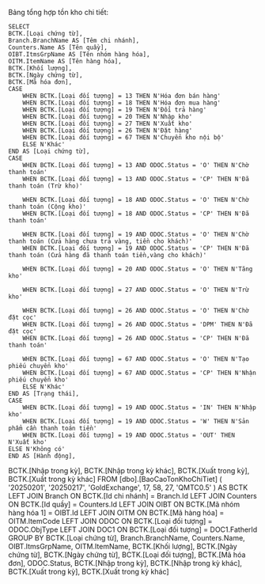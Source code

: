 Bảng tổng hợp tồn kho chi tiết:

    SELECT 
	BCTK.[Loại chứng từ],
	Branch.BranchName AS [Têm chi nhánh],
	Counters.Name AS [Tên quầy],
	OIBT.ItmsGrpName AS [Tên nhóm hàng hóa],
	OITM.ItemName AS [Tên hàng hóa],
	BCTK.[Khối lượng],
	BCTK.[Ngày chứng từ],
	BCTK.[Mã hóa đơn],
    CASE 
		WHEN BCTK.[Loại đối tượng] = 13 THEN N'Hóa đơn bán hàng'
        WHEN BCTK.[Loại đối tượng] = 18 THEN N'Hóa đơn mua hàng'
        WHEN BCTK.[Loại đối tượng] = 19 THEN N'Đổi trả hàng'
        WHEN BCTK.[Loại đối tượng] = 20 THEN N'Nhập kho'
        WHEN BCTK.[Loại đối tượng] = 27 THEN N'Xuất kho'
		WHEN BCTK.[Loại đối tượng] = 26 THEN N'Đặt hàng'
        WHEN BCTK.[Loại đối tượng] = 67 THEN N'Chuyển kho nội bộ'
        ELSE N'Khác'
    END AS [Loại chứng từ],
    CASE 
		WHEN BCTK.[Loại đối tượng] = 13 AND ODOC.Status = 'O' THEN N'Chờ thanh toán'
		WHEN BCTK.[Loại đối tượng] = 13 AND ODOC.Status = 'CP' THEN N'Đã thanh toán (Trừ kho)'

        WHEN BCTK.[Loại đối tượng] = 18 AND ODOC.Status = 'O' THEN N'Chờ thanh toán (Cộng kho)'
		WHEN BCTK.[Loại đối tượng] = 18 AND ODOC.Status = 'CP' THEN N'Đã thanh toán'

        WHEN BCTK.[Loại đối tượng] = 19 AND ODOC.Status = 'O' THEN N'Chờ thanh toán (Cửa hàng chưa trả vàng, tiền cho khách)'
		WHEN BCTK.[Loại đối tượng] = 19 AND ODOC.Status = 'CP' THEN N'Đã thanh toán (Cửa hàng đã thanh toán tiền,vàng cho khách)'

        WHEN BCTK.[Loại đối tượng] = 20 AND ODOC.Status = 'O' THEN N'Tăng kho'

        WHEN BCTK.[Loại đối tượng] = 27 AND ODOC.Status = 'O' THEN N'Trừ kho'

		WHEN BCTK.[Loại đối tượng] = 26 AND ODOC.Status = 'O' THEN N'Chờ đặt cọc'
		WHEN BCTK.[Loại đối tượng] = 26 AND ODOC.Status = 'DPM' THEN N'Đã đặt cọc'
		WHEN BCTK.[Loại đối tượng] = 26 AND ODOC.Status = 'CP' THEN N'Đã thanh toán'

        WHEN BCTK.[Loại đối tượng] = 67 AND ODOC.Status = 'O' THEN N'Tạo phiếu chuyển kho'
		WHEN BCTK.[Loại đối tượng] = 67 AND ODOC.Status = 'CP' THEN N'Nhận phiếu chuyển kho'
        ELSE N'Khác'
    END AS [Trạng thái],
	CASE
		WHEN BCTK.[Loại đối tượng] = 19 AND ODOC.Status = 'IN' THEN N'Nhập kho'
		WHEN BCTK.[Loại đối tượng] = 19 AND ODOC.Status = 'W' THEN N'Sản phẩm cần thanh toán tiền'
		WHEN BCTK.[Loại đối tượng] = 19 AND ODOC.Status = 'OUT' THEN N'Xuất kho'
	ELSE N'Không có'
	END AS [Hành động],
BCTK.[Nhập trong kỳ],
BCTK.[Nhập trong kỳ khác],
BCTK.[Xuất trong kỳ],
BCTK.[Xuất trong kỳ khác]
FROM [dbo].[BaoCaoTonKhoChiTiet] (
'20250201',
'20250217',
'GoldExchange',
17,
58,
27,
'QMTC0.5'
) AS BCTK
LEFT JOIN Branch ON BCTK.[Id chi nhánh] = Branch.Id
LEFT JOIN Counters ON BCTK.[Id quầy] = Counters.Id
LEFT JOIN OIBT ON BCTK.[Mã nhóm hàng hóa 1] = OIBT.Id
LEFT JOIN OITM ON BCTK.[Mã hàng hóa] = OITM.ItemCode
LEFT JOIN ODOC ON BCTK.[Loại đối tượng] = ODOC.ObjType
LEFT JOIN DOC1 ON BCTK.[Loại đối tượng] = DOC1.FatherId
GROUP BY 
	BCTK.[Loại chứng từ],
	Branch.BranchName,
	Counters.Name,
	OIBT.ItmsGrpName,
	OITM.ItemName,
	BCTK.[Khối lượng],
	BCTK.[Ngày chứng từ],
	BCTK.[Ngày chứng từ],
	BCTK.[Loại đối tượng],
	BCTK.[Mã hóa đơn],
	ODOC.Status,
	BCTK.[Nhập trong kỳ],
	BCTK.[Nhập trong kỳ khác],
	BCTK.[Xuất trong kỳ],
	BCTK.[Xuất trong kỳ khác]
    
